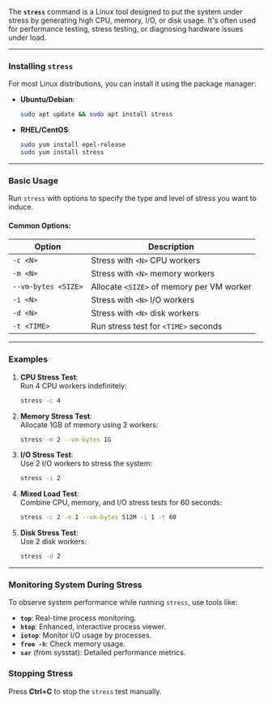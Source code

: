 The **`stress`** command is a Linux tool designed to put the system under stress by generating high CPU, memory, I/O, or disk usage. It's often used for performance testing, stress testing, or diagnosing hardware issues under load.

---

### **Installing `stress`**
For most Linux distributions, you can install it using the package manager:

- **Ubuntu/Debian**:  
  ```bash
  sudo apt update && sudo apt install stress
  ```

- **RHEL/CentOS**:  
  ```bash
  sudo yum install epel-release
  sudo yum install stress
  ```

---

### **Basic Usage**
Run `stress` with options to specify the type and level of stress you want to induce.

#### Common Options:
| Option              | Description                                     |
|---------------------|-------------------------------------------------|
| `-c <N>`            | Stress with `<N>` CPU workers                   |
| `-m <N>`            | Stress with `<N>` memory workers                |
| `--vm-bytes <SIZE>` | Allocate `<SIZE>` of memory per VM worker       |
| `-i <N>`            | Stress with `<N>` I/O workers                   |
| `-d <N>`            | Stress with `<N>` disk workers                  |
| `-t <TIME>`         | Run stress test for `<TIME>` seconds            |

---

### **Examples**
1. **CPU Stress Test**:  
   Run 4 CPU workers indefinitely:  
   ```bash
   stress -c 4
   ```

2. **Memory Stress Test**:  
   Allocate 1GB of memory using 2 workers:  
   ```bash
   stress -m 2 --vm-bytes 1G
   ```

3. **I/O Stress Test**:  
   Use 2 I/O workers to stress the system:  
   ```bash
   stress -i 2
   ```

4. **Mixed Load Test**:  
   Combine CPU, memory, and I/O stress tests for 60 seconds:  
   ```bash
   stress -c 2 -m 1 --vm-bytes 512M -i 1 -t 60
   ```

5. **Disk Stress Test**:  
   Use 2 disk workers:  
   ```bash
   stress -d 2
   ```

---

### **Monitoring System During Stress**
To observe system performance while running `stress`, use tools like:
- **`top`**: Real-time process monitoring.
- **`htop`**: Enhanced, interactive process viewer.
- **`iotop`**: Monitor I/O usage by processes.
- **`free -h`**: Check memory usage.
- **`sar`** (from sysstat): Detailed performance metrics.

### **Stopping Stress**
Press **Ctrl+C** to stop the `stress` test manually. 